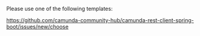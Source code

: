 Please use one of the following templates:

https://github.com/camunda-community-hub/camunda-rest-client-spring-boot/issues/new/choose
